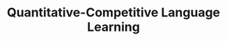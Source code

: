 ---
featured: false
title: "Quantitative-Competitive Language Learning"
authors: 
  - name: "Sean Brynjólfsson"
description: |
  TODO: Description
media: 
  - content: "qcll.png"
    alt_text: "..."
links:
  # - url: ""
  #   text: "Github"
---